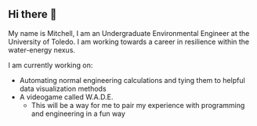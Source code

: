## Hi there 👋

My name is Mitchell, I am an Undergraduate Environmental Engineer at the University of Toledo. I am working towards a career in resilience within the water-energy nexus. 

I am currently working on:
- Automating normal engineering calculations and tying them to helpful data visualization methods
- A videogame called W.A.D.E.
  - This will be a way for me to pair my experience with programming and engineering in a fun way 



<!--
**Mpolo173212/Mpolo173212** is a ✨ _special_ ✨ repository because its `README.md` (this file) appears on your GitHub profile.

Here are some ideas to get you started:

- 🔭 I’m currently working on ...
- 🌱 I’m currently learning ...
- 👯 I’m looking to collaborate on ...
- 🤔 I’m looking for help with ...
- 💬 Ask me about ...
- 📫 How to reach me: ...
- 😄 Pronouns: ...
- ⚡ Fun fact: ...
-->
